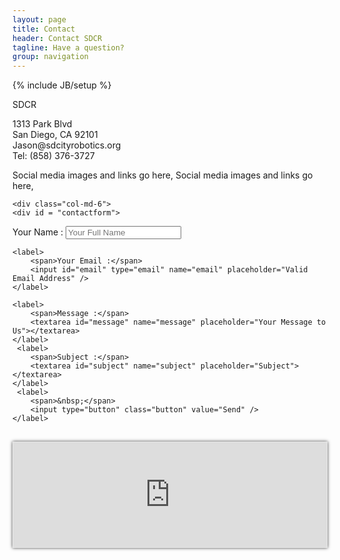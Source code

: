 ```yaml
---
layout: page
title: Contact
header: Contact SDCR
tagline: Have a question?
group: navigation
---
```

{% include JB/setup %}

<!--
Google Map embed:

Original object:
<iframe width="600" height="450" frameborder="0" style="border:0" src="https://www.google.com/maps/embed/v1/place?q=san%20diego%20city%20college&key=AIzaSyC-c-4P3FhPrpP08DmDmrwjG44DUE3v_LU"></iframe>

Fluid Map Maintaining:
http://codepen.io/bradfrost/full/vwInb

Uncle Dave's Ol' Padded Box:
http://daverupert.com/2012/04/uncle-daves-ol-padded-box/
-->


<link href="style.css" ref="stylesheet" type="test/css" media="all">

<div class="container-fluid">
    <div class="col-md-2">
        <p> SDCR
        </p>
    </div>
    
<div class="container-fluid">
    <div class="col-md-2">
        <p> 1313 Park Blvd <br>San Diego, CA 92101<br>Jason@sdcityrobotics.org<br>Tel: (858) 376-3727
        </p>
</div>

<div class="container-fluid">
    <div class="col-md-2">
        <p> Social media images and links go here, Social media images and links go here, 
        </p>
</div>
   
    <div class="col-md-6">
    <div id = "contactform">
<form action="" method="post" class="STYLE-NAME">
    <label>
        <span>Your Name :</span>
        <input id="name" type="text" name="name" placeholder="Your Full Name" />
    </label>
    
    <label>
        <span>Your Email :</span>
        <input id="email" type="email" name="email" placeholder="Valid Email Address" />
    </label>
    
    <label>
        <span>Message :</span>
        <textarea id="message" name="message" placeholder="Your Message to Us"></textarea>
    </label> 
     <label>
        <span>Subject :</span>
        <textarea id="subject" name="subject" placeholder="Subject"></textarea>
    </label>    
     <label>
        <span>&nbsp;</span> 
        <input type="button" class="button" value="Send" /> 
    </label>    
</form>
     </div>
    </div>
</div>


<div id="map-container" style="margin-top: 30px; padding-top: 33.33%; position: relative; border: 1px solid #e7e7e7; box-shadow: 0 0 5px 0 rgba(0,0,0,0.75);">
    <iframe id="map" src="https://www.google.com/maps/embed/v1/place?q=san%20diego%20city%20college&key=AIzaSyC-c-4P3FhPrpP08DmDmrwjG44DUE3v_LU" style="bottom: 0; height: 100%; left: 0; position: absolute; right: 0; top: 0; width: 100%; border: 0;"></iframe> 
</div>

